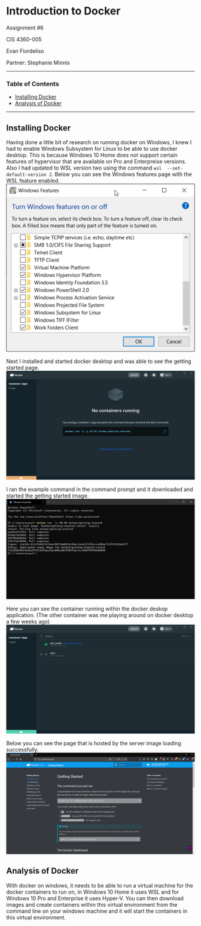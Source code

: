 # Introduction to Docker

Assignment #6

CIS 4360-005

Evan Fiordeliso

Partner: Stephanie Minnis

---

### Table of Contents
* [Installing Docker](#installing-docker)
* [Analysis of Docker](#analysis-of-docker)

---

## Installing Docker

Having done a little bit of research on running docker
on Windows, I knew I had to enable Windows Subsystem
for Linux to be able to use docker desktop. This is
because Windows 10 Home does not support certain
features of hypervisor that are available on Pro and
Enterpreise versions. Also I had updated to WSL
version two using the command `wsl 
--set-default-version 2`. Below you can see the Windows
features page with the WSL feature enabled.
![Enabling WSL](./EnableWSL.png)

Next I installed and started docker desktop and was
able to see the getting started page.
![Started](./Started.png)

I ran the example command in the command prompt and it
downloaded and started the getting started image.
![Command](./Command.png)

Here you can see the container running within the docker
deskop application. (The other container was me playing
around on docker desktop a few weeks ago)
![Container](./Container.png)

Below you can see the page that is hosted by the server 
image loading successfully.
![Running](./Running.png)

## Analysis of Docker

With docker on windows, it needs to be able to run a 
virtual machine for the docker containers to run on,
in Windows 10 Home it uses WSL and for Windows 10 Pro
and Enterprise it uses Hyper-V. You can then download
images and create containers within this virtual
environment from the command line on your windows
machine and it will start the containers in this virtual
environment.